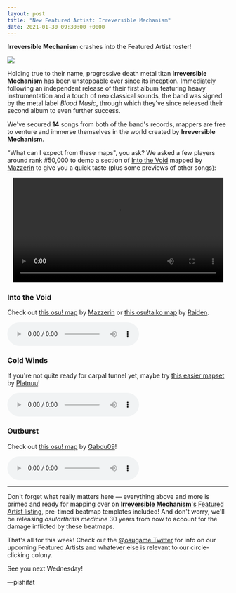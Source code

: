 ```yaml
---
layout: post
title: "New Featured Artist: Irreversible Mechanism"
date: 2021-01-30 09:30:00 +0000
---
```


**Irreversible Mechanism** crashes into the Featured Artist roster!

![](https://assets.ppy.sh/artists/135/header.jpg)

Holding true to their name, progressive death metal titan **Irreversible Mechanism** has been unstoppable ever since its inception. Immediately following an independent release of their first album featuring heavy instrumentation and a touch of neo classical sounds, the band was signed by the metal label *Blood Music*, through which they've since released their second album to even further success. 

We've secured **14** songs from both of the band's records, mappers are free to venture and immerse themselves in the world created by **Irreversible Mechanism**.

"What can I expect from these maps", you ask? We asked a few players around rank #50,000 to demo a section of [Into the Void](https://osu.ppy.sh/beatmapsets/454451) mapped by [Mazzerin](https://osu.ppy.sh/users/2942381) to give you a quick taste (plus some previews of other songs):

<div align="center">
    <video width="95%" controls>
        <source src="https://assets.ppy.sh/artists/135/release_showcase.mp4" type="video/mp4" preload="none">
    </video>
</div>

### Into the Void

Check out [this osu! map](https://osu.ppy.sh/beatmapsets/454451) by [Mazzerin](https://osu.ppy.sh/users/2942381) or [this osu!taiko map](https://osu.ppy.sh/beatmapsets/731758) by [Raiden](https://osu.ppy.sh/users/2239480).

<audio controls>
    <source src="https://assets.ppy.sh/artists/135/Infinite%20Fields/Irreversible%20Mechanism%20-%20Into%20the%20Void.mp3" type="audio/mpeg">
</audio>

### Cold Winds

If you're not quite ready for carpal tunnel yet, maybe try [this easier mapset](https://osu.ppy.sh/beatmapsets/1030737) by [Platnuu](https://osu.ppy.sh/users/8396941)!

<audio controls>
    <source src="https://assets.ppy.sh/artists/135/Infinite%20Fields/Irreversible%20Mechanism%20-%20Cold%20Winds.mp3" type="audio/mpeg">
</audio>

### Outburst

Check out [this osu! map](https://osu.ppy.sh/beatmapsets/1127872) by [Gabdu09](https://osu.ppy.sh/users/8852605)!

<audio controls>
    <source src="https://assets.ppy.sh/artists/135/Infinite%20Fields/Irreversible%20Mechanism%20-%20Outburst.mp3" type="audio/mpeg">
</audio>

---

Don't forget what really matters here — everything above and more is primed and ready for mapping over on [**Irreversible Mechanism**'s Featured Artist listing](https://osu.ppy.sh/beatmaps/artists/135), pre-timed beatmap templates included! And don't worry, we'll be releasing *osu!arthritis medicine* 30 years from now to account for the damage inflicted by these beatmaps.

That's all for this week! Check out the [@osugame Twitter](https://twitter.com/osugame) for info on our upcoming Featured Artists and whatever else is relevant to our circle-clicking colony.

See you next Wednesday!

—pishifat
